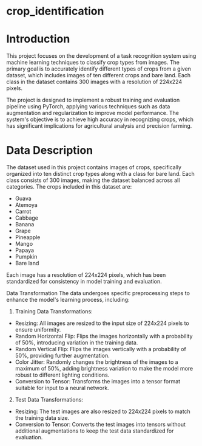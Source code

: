 # crop_identification

# Introduction
This project focuses on the development of a task recognition system using machine learning techniques to classify crop types from images. The primary goal is to accurately identify different types of crops from a given dataset, which includes images of ten different crops and bare land. Each class in the dataset contains 300 images with a resolution of 224x224 pixels.

The project is designed to implement a robust training and evaluation pipeline using PyTorch, applying various techniques such as data augmentation and regularization to improve model performance. The system's objective is to achieve high accuracy in recognizing crops, which has significant implications for agricultural analysis and precision farming.

# Data Description
The dataset used in this project contains images of crops, specifically organized into ten distinct crop types along with a class for bare land. Each class consists of 300 images, making the dataset balanced across all categories. The crops included in this dataset are:

* Guava
* Atemoya
* Carrot
* Cabbage
* Banana
* Grape
* Pineapple
* Mango
* Papaya
* Pumpkin
* Bare land

Each image has a resolution of 224x224 pixels, which has been standardized for consistency in model training and evaluation.

Data Transformation
The data undergoes specific preprocessing steps to enhance the model's learning process, including:

1. Training Data Transformations:
  * Resizing: All images are resized to the input size of 224x224 pixels to ensure uniformity.
  * Random Horizontal Flip: Flips the images horizontally with a probability of 50%, introducing variation in the training data.
  * Random Vertical Flip: Flips the images vertically with a probability of 50%, providing further augmentation.
  * Color Jitter: Randomly changes the brightness of the images to a maximum of 50%, adding brightness variation to make the model more robust to different lighting conditions.
  * Conversion to Tensor: Transforms the images into a tensor format suitable for input to a neural network.
2. Test Data Transformations:
  * Resizing: The test images are also resized to 224x224 pixels to match the training data size.
  * Conversion to Tensor: Converts the test images into tensors without additional augmentations to keep the test data standardized for evaluation.

